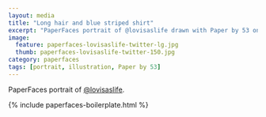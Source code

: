 ```yaml
---
layout: media
title: "Long hair and blue striped shirt"
excerpt: "PaperFaces portrait of @lovisaslife drawn with Paper by 53 on an iPad."
image: 
  feature: paperfaces-lovisaslife-twitter-lg.jpg
  thumb: paperfaces-lovisaslife-twitter-150.jpg
category: paperfaces
tags: [portrait, illustration, Paper by 53]
---
```


PaperFaces portrait of [@lovisaslife](http://twitter.com/lovisaslife).

{% include paperfaces-boilerplate.html %}